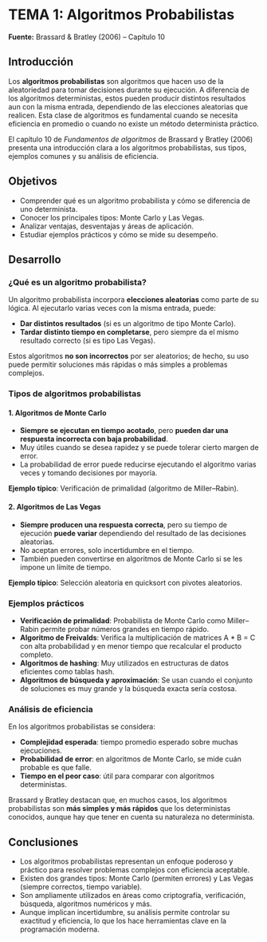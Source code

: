 
# TEMA 1: Algoritmos Probabilistas  
**Fuente:** Brassard & Bratley (2006) – Capítulo 10


## Introducción

Los **algoritmos probabilistas** son algoritmos que hacen uso de la aleatoriedad para tomar decisiones durante su ejecución. A diferencia de los algoritmos deterministas, estos pueden producir distintos resultados aun con la misma entrada, dependiendo de las elecciones aleatorias que realicen. Esta clase de algoritmos es fundamental cuando se necesita eficiencia en promedio o cuando no existe un método determinista práctico.

El capítulo 10 de *Fundamentos de algoritmos* de Brassard y Bratley (2006) presenta una introducción clara a los algoritmos probabilistas, sus tipos, ejemplos comunes y su análisis de eficiencia.


## Objetivos

- Comprender qué es un algoritmo probabilista y cómo se diferencia de uno determinista.
- Conocer los principales tipos: Monte Carlo y Las Vegas.
- Analizar ventajas, desventajas y áreas de aplicación.
- Estudiar ejemplos prácticos y cómo se mide su desempeño.


## Desarrollo

### ¿Qué es un algoritmo probabilista?

Un algoritmo probabilista incorpora **elecciones aleatorias** como parte de su lógica. Al ejecutarlo varias veces con la misma entrada, puede:
- **Dar distintos resultados** (si es un algoritmo de tipo Monte Carlo).
- **Tardar distinto tiempo en completarse**, pero siempre da el mismo resultado correcto (si es tipo Las Vegas).

Estos algoritmos **no son incorrectos** por ser aleatorios; de hecho, su uso puede permitir soluciones más rápidas o más simples a problemas complejos.


### Tipos de algoritmos probabilistas

#### 1. Algoritmos de **Monte Carlo**
- **Siempre se ejecutan en tiempo acotado**, pero **pueden dar una respuesta incorrecta con baja probabilidad**.
- Muy útiles cuando se desea rapidez y se puede tolerar cierto margen de error.
- La probabilidad de error puede reducirse ejecutando el algoritmo varias veces y tomando decisiones por mayoría.

**Ejemplo típico**: Verificación de primalidad (algoritmo de Miller–Rabin).

#### 2. Algoritmos de **Las Vegas**
- **Siempre producen una respuesta correcta**, pero su tiempo de ejecución **puede variar** dependiendo del resultado de las decisiones aleatorias.
- No aceptan errores, solo incertidumbre en el tiempo.
- También pueden convertirse en algoritmos de Monte Carlo si se les impone un límite de tiempo.

**Ejemplo típico**: Selección aleatoria en quicksort con pivotes aleatorios.


### Ejemplos prácticos

- **Verificación de primalidad**: Probabilista de Monte Carlo como Miller–Rabin permite probar números grandes en tiempo rápido.
- **Algoritmo de Freivalds**: Verifica la multiplicación de matrices A * B = C con alta probabilidad y en menor tiempo que recalcular el producto completo.
- **Algoritmos de hashing**: Muy utilizados en estructuras de datos eficientes como tablas hash.
- **Algoritmos de búsqueda y aproximación**: Se usan cuando el conjunto de soluciones es muy grande y la búsqueda exacta sería costosa.


### Análisis de eficiencia

En los algoritmos probabilistas se considera:
- **Complejidad esperada**: tiempo promedio esperado sobre muchas ejecuciones.
- **Probabilidad de error**: en algoritmos de Monte Carlo, se mide cuán probable es que falle.
- **Tiempo en el peor caso**: útil para comparar con algoritmos deterministas.

Brassard y Bratley destacan que, en muchos casos, los algoritmos probabilistas son **más simples y más rápidos** que los deterministas conocidos, aunque hay que tener en cuenta su naturaleza no determinista.


## Conclusiones

- Los algoritmos probabilistas representan un enfoque poderoso y práctico para resolver problemas complejos con eficiencia aceptable.
- Existen dos grandes tipos: Monte Carlo (permiten errores) y Las Vegas (siempre correctos, tiempo variable).
- Son ampliamente utilizados en áreas como criptografía, verificación, búsqueda, algoritmos numéricos y más.
- Aunque implican incertidumbre, su análisis permite controlar su exactitud y eficiencia, lo que los hace herramientas clave en la programación moderna.


